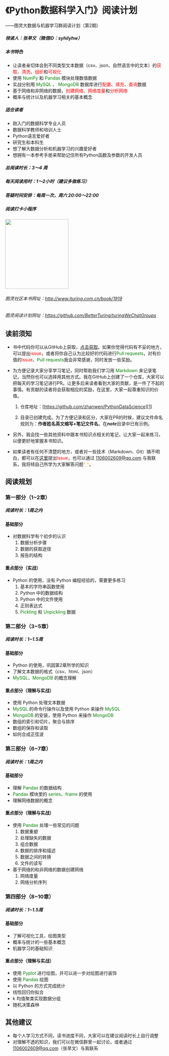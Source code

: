 

# 《Python数据科学入门》阅读计划
——图灵大数据与机器学习群阅读计划（第2期）

##### 领读人：张旱文（微信ID：syhilyhw）

##### 本书特色

 - 让读者亲切体会到不同类型文本数据（csv、json、自然语言中的文本）的<font color='red'>获取</font>、<font color='red'>清洗</font>、<font color='red'>组织</font>和<font color='red'>可视化</font>
 - 使用 <font color='green'>NumPy</font> 和 <font color='green'>Pandas</font> 模块处理数值数据
 - 实战分别用 <font color='green'>MySQL</font> 、 <font color='green'>MongoDB</font> 数据库进行<font color='red'>配置</font>、<font color='red'>填充</font>、<font color='red'>查询</font>数据
 - 基于网络和非网络的数据，<font color='red'>创建网络</font>、<font color='red'>网络度量</font>和<font color='red'>分析网络</font>
 - 概率与统计以及机器学习相关的基本概念

##### 适合读者  

- 刚入门的数据科学专业人员
- 数据科学教师和培训人士
- Python语言爱好者
- 研究生和本科生
- 想了解大数据分析和机器学习的兴趣爱好者
- 想拥有一本参考手册来帮助记住所有Python函数及参数的开发人员


##### 总阅读时长：3～4 周  
##### 每天阅读用时：1～2小时（建议多做练习）
##### 答疑时间安排：每周一次，周六 20:00～22:00

##### 阅读打卡小程序
<img src="https://github.com/zhanwen/PythonDataScience/blob/master/images/daka.jpg"  height="220" width="200">

###### 图灵社区本书网址：<a href="http://www.ituring.com.cn/book/1919">http://www.ituring.com.cn/book/1919</a>
###### 图灵阅读计划网址：<a href="https://github.com/BetterTuring/turingWeChatGroups">https://github.com/BetterTuring/turingWeChatGroups</a>

## 读前须知
 - 书中代码你可以从GitHub上获取，<a href="https://github.com/zhanwen/PythonDataScience">点击获取</a>。如果你觉得代码有不妥的地方，可以提出<font color='red'>issue</font>，或者将你自己认为比较好的代码进行<font color='green'>Pull requests</font>，对有价值的<font color='red'>issue</font>、<font color='green'>Pull requests</font>我会非常感谢，同时发放一些奖励。
   
 - 为方便记录大家分享学习笔记，同时帮助我们学习用 <font color='green'>Markdown</font> 来记录笔记，当然你也可以选择用其他方式。我在GitHub上创建了一个仓库，大家可以把每天的学习笔记进行PR。让更多后来读者看到大家的贡献，是一件了不起的事情。有贡献的读者将会获取相应的奖励，在这里，大家一起尊重知识的价值。  
 
   1. 仓库地址：[https://github.com/zhanwen/PythonDataScience][1]  
   
   2. 目录已创建完成。为了方便记录和区分，大家在PR的时候，建议文件命名规则为：**作者姓名英文缩写+笔记文件名**。在***note***目录中已有示例。       

- 另外，我会找一些其他资料中跟本书知识点相关的笔记，让大家一起来练习，以便更好地掌握本书知识。
- 如果读者有任何不清楚的地方，或者对一些技术（Markdown、Git）搞不明白，都可以在<a href="https://github.com/zhanwen/PythonDataScience">这里</a>提出<font color='red'>Issue</font>，也可以通过 1106002609@qq.com 与我联系，我将倾自己所学为大家解答问题<font color='orange'>^_^</font>。


## 阅读规划

<div style="margin-top:15px"></div>

### 第一部分（1~2章）

<div style="margin-top:10px"></div>

##### 阅读时长：1周之内    

#### 基础部分   


* 对数据科学有个初步的认识  
	1. 数据分析步骤
	2. 数据的获取途径
	3. 报告的结构

#### 重点部分（实战） 

* Python 的使用，没有 Python 编程经验的，需要更多练习  
	1. 基本的字符串函数使用
	2. Python 中的数据结构
	3. Python 中的文件使用
	4. 正则表达式
	5. <font color='green'>Pickling</font> 和 <font color='green'>Unpickling</font> 数据

<div style="margin-top:20px"></div>

### 第二部分（3~5章）

<div style="margin-top:10px"></div>

##### 阅读时长：1~1.5周    

#### 基础部分   

* Python 的使用，巩固第2章所学的知识
* 了解文本数据的格式（csv、html、json）
* <font color='green'>MySQL</font>、<font color='green'>MongoDB</font> 的概念理解  
  
#### 重点部分（理解与实战）    

* 使用 Python 处理文本数据
* <font color='green'>MySQL</font> 的命令行操作以及使用 Python 来操作 <font color='green'>MySQL</font>
* <font color='green'>MongoDB</font> 的安装，使用 Python 来操作<font color='green'> MongoDB</font> 
* 数组的索引和切片，聚合与排序
* 数组的保存和读取
* 如何合成正弦波

<div style="margin-top:20px"></div>

### 第三部分（6~7章）

<div style="margin-top:10px"></div>

##### 阅读时长：1周之内    

#### 基础部分   

* 理解 <font color='green'>Pandas</font> 的数据结构
* <font color='green'>Pandas</font> 模块里的 <font color='green'>series</font>、<font color='green'>frame</font> 的使用  
* 理解网络数据的概念

#### 重点部分（理解与实战）    

* 使用 <font color='green'>Pandas</font> 处理一些常见的问题
	1. 数据重塑
	2. 处理缺失的数据
	3. 组合数据
	4. 数据的排序和描述
	5. 数据之间的转换
	6. 文件的读写
* 基于网络的和非网络的数据创建网络  
	1. 网络度量
	2. 网络分析序列
<div style="margin-top:20px"></div>

### 第四部分（8~10章）

<div style="margin-top:10px"></div>

##### 阅读时长：1~1.5周    

#### 基础部分   

* 了解可视化工具，绘图类型
*  概率与统计的一些基本概念
*  机器学习的基础知识
  
#### 重点部分（理解与实战）    

* 使用 <font color='green'>Pyplot</font> 进行绘图，并可以进一步对绘图进行装饰
* 使用 <font color='green'>Pandas</font> 绘图
* 以 Python 的方式完成统计
* 线性回归你拟合
* k 均值聚类实现数据分组
* 随机决策森林

<div style="margin-top:20px"></div>

## 其他建议    

 - 每个人学习方式不同，读书进度不同，大家可以在建议阅读时长上自行调整
 - 对理解不透的知识，我们可以在微信群里一起讨论，或者通过<a href="https://mail.qq.com">1106002609@qq.com</a>（张旱文）与我联系
  


  [1]: https://github.com/zhanwen/PythonDataScience
